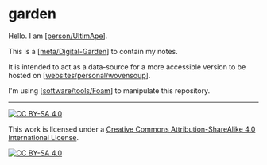 # garden

Hello. I am [[person/UltimApe]].

This is a [[meta/Digital-Garden]] to contain my notes.

It is intended to act as a data-source for a more accessible version to be hosted on [[websites/personal/wovensoup]].

I'm using [[software/tools/Foam]] to manipulate this repository.

----

[![CC BY-SA 4.0][cc-by-sa-shield]][cc-by-sa]

This work is licensed under a
[Creative Commons Attribution-ShareAlike 4.0 International License][cc-by-sa].

[![CC BY-SA 4.0][cc-by-sa-image]][cc-by-sa]

[cc-by-sa]: http://creativecommons.org/licenses/by-sa/4.0/
[cc-by-sa-image]: https://licensebuttons.net/l/by-sa/4.0/88x31.png
[cc-by-sa-shield]: https://img.shields.io/badge/License-CC%20BY--SA%204.0-lightgrey.svg

[//begin]: # "Autogenerated link references for markdown compatibility"
[person/UltimApe]: people/person/ultimape "About: UltimApe"
[meta/Digital-Garden]: meta/digital-garden "Digital-Garden"
[websites/personal/wovensoup]: websites/personal/wovensoup "About: Wovensoup"
[software/tools/Foam]: software/tools/Foam "software/tools/Foam"
[//end]: # "Autogenerated link references"